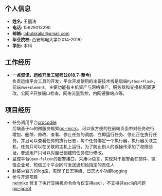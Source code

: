 ## 个人信息
- **姓名:** 王丽涛
- **电话:** 15829013290
- **邮箱:** labulakalia@gmail.com
- **毕业院校:** 西安邮电大学(2014-2018)
- **学历:** 本科

## 工作经历
- **一点资讯，运维开发工程师(2018.7-至今)**  
  负责运维平台工具的开发，平台开发使用的主要技术栈是后端`Python+Flask`，前端`Vue+Element`，主要功能有主机资产与网络资产，服务器和交换机配置更改，公网IP开放端口检查，网络流量监控，内网镜像站点等。

## 项目经历
- 任务调用平台[crocodile](https://github.com/labulaka521/crocodile)  
  后端基于`Go`的微服务框架[go-micro](https://github.com/micro/go-micro)，可以很方便的在前端页面中对任务进行增加、删除、修改、查看、停止任务的调度、立即运行任务、停止正在执行任务，并且可以查看任务的执行日志，每个任务绑定一个执行器，执行器关联主机，任务只可以在关联的主机上运行，为了防止别人的误操作添加了权限验证，普通用户只可以对自已创建的任务进行修改。
- 监控平台`Open-falcon`的报警接口，采用`Go`语言，实现对于报警会在邮件、微信企业号、短信三个平台同时发送通知给指定的责任人
- 封装`Go`官方的log库，实现了日志等级、日志大小功能[logging](https://github.com/labulaka521/logging)
- 参与开源项目  
  [netmiko](https://github.com/ktbyers/netmiko) 修复了执行交换机命令命令仅支持ascii，不支持非ascii的问题  
  [gin-pprof](https://github.com/gin-contrib/pprof)  




